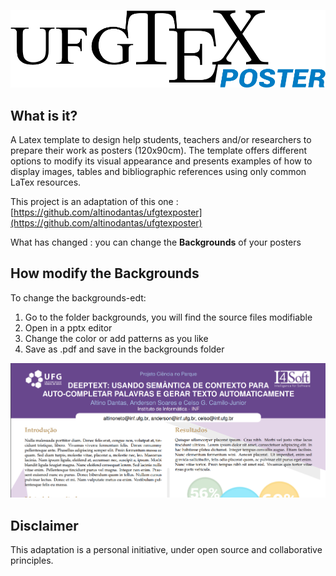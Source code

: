 ![UFGTeXPoster logo](https://github.com/armelsoubeiga/ufgtexposter-edt/blob/main/images/ufgtexposter.png)

## What is it?
A Latex template to design help students, teachers and/or researchers to prepare their work as posters (120x90cm). The template offers different options to modify its visual appearance and presents examples of how to display images, tables and bibliographic references using only common LaTex resources.

This project is an adaptation of this one : [https://github.com/altinodantas/ufgtexposter](https://github.com/altinodantas/ufgtexposter)

What has changed : you can change the **Backgrounds** of your posters

## How modify the Backgrounds
To change the backgrounds-edt:
1. Go to the folder backgrounds, you will find the source files modifiable
2. Open in a pptx editor
3. Change the color or add patterns as you like
4. Save as .pdf and save in the backgrounds folder

  ![Template example](https://raw.githubusercontent.com/armelsoubeiga/ufgtexposter-edt/main/images/example.PNG)


## Disclaimer

This adaptation is a personal initiative, under open source and collaborative principles.
